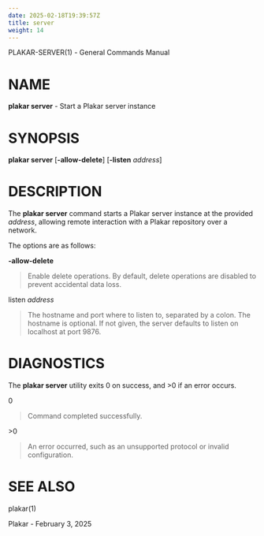 ```yaml
---
date: 2025-02-18T19:39:57Z
title: server
weight: 14
---
```

PLAKAR-SERVER(1) - General Commands Manual

# NAME

**plakar server** - Start a Plakar server instance

# SYNOPSIS

**plakar server**
\[**-allow-delete**]
\[**-listen**&nbsp;*address*]

# DESCRIPTION

The
**plakar server**
command starts a Plakar server instance at the provided
*address*,
allowing remote interaction with a Plakar repository over a network.

The options are as follows:

**-allow-delete**

> Enable delete operations.
> By default, delete operations are disabled to prevent accidental data
> loss.

listen *address*

> The hostname and port where to listen to, separated by a colon.
> The hostname is optional.
> If not given, the server defaults to listen on localhost at port 9876.

# DIAGNOSTICS

The **plakar server** utility exits&#160;0 on success, and&#160;&gt;0 if an error occurs.

0

> Command completed successfully.

&gt;0

> An error occurred, such as an unsupported protocol or invalid
> configuration.

# SEE ALSO

plakar(1)

Plakar - February 3, 2025
